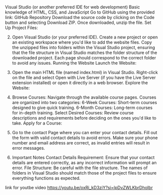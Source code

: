  Visual Studio (or another preferred IDE for web development)
Basic knowledge of HTML, CSS, and JavaScript 
Go to GitHub using the provided link: GitHub Repository
Download the source code by clicking on the Code button and selecting Download ZIP.
Once downloaded, unzip the file.
Set Up Project Files:

2. Open Visual Studio (or your preferred IDE).
Create a new project or open an existing workspace where you'd like to add the website files.
Copy the unzipped files into folders within the Visual Studio project, ensuring that the file structure in Visual Studio matches the folder structure of the downloaded project. Each page should correspond to the correct folder to avoid any issues.
Running the Website
Launch the Website:

3. Open the main HTML file (named index.html) in Visual Studio.
Right-click on the file and select Open with Live Server (if you have the Live Server extension installed) or open it directly in a web browser.
Explore the Website:

4. Browse Courses: Navigate through the available course pages. Courses are organized into two categories:
6-Week Courses: Short-term courses designed to give quick training.
6-Month Courses: Long-term courses for in-depth training.
Select Desired Courses: Review course descriptions and requirements before deciding on the ones you'd like to take.
Apply for a Course:

5. Go to the contact Page where you can enter your contact details.
Fill out the form with valid contact details to avoid errors. Make sure your phone number and email address are correct, as invalid entries will result in error messages.

6. Important Notes
Contact Details Requirement: Ensure that your contact details are entered correctly, as any incorrect information will prompt an error.
File Structure: Be careful with the file structure. The names of folders in Visual Studio should match those of the project files to ensure everything functions as expected.

link for youtbe video 
https://youtu.be/oxRi_kD3ziY?si=lpDvZWLKbrDhoIbr 

